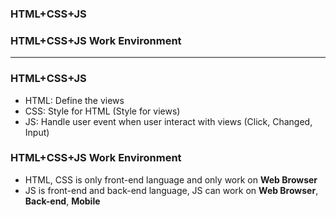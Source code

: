 ### HTML+CSS+JS
### HTML+CSS+JS Work Environment

--------------------------------------------------

### HTML+CSS+JS

* HTML: Define the views
* CSS: Style for HTML (Style for views)
* JS: Handle user event when user interact with views (Click, Changed, Input)

### HTML+CSS+JS Work Environment

* HTML, CSS is only front-end language and only work on **Web Browser**
* JS is front-end and back-end language, JS can work on **Web Browser**, **Back-end**, **Mobile**
